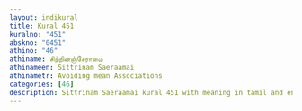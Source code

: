 ```yaml
---
layout: indikural
title: Kural 451
kuralno: "451"
abskno: "0451"
athino: "46"
athiname: சிற்றினஞ்சேராமை
athinameen: Sittrinam Saeraamai
athinametr: Avoiding mean Associations
categories: [46]
description: Sittrinam Saeraamai kural 451 with meaning in tamil and english 
---
```


